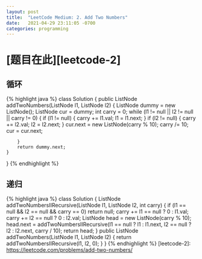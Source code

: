 ```yaml
---
layout: post
title:  "LeetCode Medium: 2. Add Two Numbers"
date:   2021-04-29 23:11:05 -0700
categories: programming
---
```

# [题目在此][leetcode-2]
## 循环
{% highlight java %}
class Solution {
    public ListNode addTwoNumbers(ListNode l1, ListNode l2) {
        ListNode dummy = new ListNode();
        ListNode cur = dummy;
        int carry = 0;
        while (l1 != null || l2 != null || carry != 0) {
            if (l1 != null) {
                carry += l1.val;
                l1 = l1.next;
            }
            if (l2 != null) {
                carry += l2.val;
                l2 = l2.next;
            }
            cur.next = new ListNode(carry % 10);
            carry /= 10;
            cur = cur.next;

        }
        return dummy.next;
    }
}
{% endhighlight %}

## 递归
{% highlight java %}
class Solution {
    ListNode addTwoNumbersIIRecursive(ListNode l1, ListNode l2, int carry) {
        if (l1 == null && l2 == null && carry == 0)
            return null;
        carry += l1 == null ? 0 : l1.val;
        carry += l2 == null ? 0 : l2.val;
        ListNode head = new ListNode(carry % 10);
        head.next = addTwoNumbersIIRecursive(l1 == null ? l1 : l1.next, l2 == null ? l2 : l2.next, carry / 10);
        return head;
    }
    public ListNode addTwoNumbers(ListNode l1, ListNode l2) {
        return addTwoNumbersIIRecursive(l1, l2, 0);
    }
}
{% endhighlight %}
[leetcode-2]: https://leetcode.com/problems/add-two-numbers/
